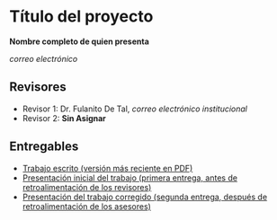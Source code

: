 # Título del proyecto

**Nombre completo de quien presenta**

*correo electrónico*

## Revisores

*   Revisor 1: Dr. Fulanito De Tal, *correo electrónico institucional*
*   Revisor 2: **Sin Asignar**

## Entregables

*   [Trabajo escrito (versión más reciente en PDF)](https://github.com/seminario-proyectos-infotec/repositorio-proyecto-ejemplo/blob/12960db8fd38f45be38cbffc1fa27eea404818e0/Trabajo%20Escrito/proyecto.pdf)
*   [Presentación inicial del trabajo (primera entrega, antes de retroalimentación de los revisores)](https://www.youtube.com/watch?v=kflbmvCWdwk)
*   [Presentación del trabajo corregido (segunda entrega, después de retroalimentación de los asesores)](https://www.youtube.com/watch?v=kflbmvCWdwk)

